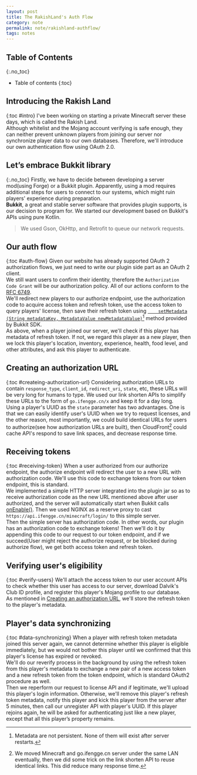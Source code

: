 ```yaml
---
layout: post
title: The RakishLand's Auth Flow
category: note
permalink: note/rakishland-authflow/
tags: notes
---
```


## Table of Contents
{:.no_toc}
* Table of contents
{:toc}

## Introducing the Rakish Land
{:toc #intro}
I've been working on starting a private Minecraft server these days, which is called the Rakish Land.  
Although whitelist and the Mojang account verifying is safe enough, they can neither prevent unknown players from joining our server nor synchronize player data to our own databases. Therefore, we'll introduce our own authentication flow using OAuth 2.0.

## Let’s embrace Bukkit library
{:.no_toc}
Firstly, we have to decide between developing a server mod(using Forge) or a Bukkit plugin. Apparently, using a mod requires additional steps for users to connect to our systems, which might ruin players' experience during preparation.  
**Bukkit**, a great and stable server software that provides plugin supports, is our decision to program for. We started our development based on Bukkit's APIs using pure Kotlin.

> We used Gson, OkHttp, and Retrofit to queue our network requests.

## Our auth flow
{:toc #auth-flow}
Given our website has already supported OAuth 2 authorization flows, we just need to write our plugin side part as an OAuth 2 client.  
We still want users to confirm their identity, therefore the ```Authorization Code Grant``` will be our authorization policy. All of our actions conform to the [RFC 6749](https://tools.ietf.org/html/rfc6749#page-24).  
We'll redirect new players to our authorize endpoint, use the authorization code to acquire access token and refresh token, use the access token to query players' license, then save their refresh token using [```	setMetadata​(String metadataKey, MetadataValue newMetadataValue)```](https://hub.spigotmc.org/javadocs/bukkit/org/bukkit/metadata/Metadatable.html)[^1] method provided by Bukkit SDK.  
As above, when a player joined our server, we'll check if this player has metadata of refresh token. If not, we regard this player as a new player, then we lock this player's location, inventory, experience, health, food level, and other attributes, and ask this player to authenticate.

## Creating an authorization URL
{:toc #createing-authorization-url}
Considering authorization URLs to contain ```response_type```, ```client_id```, ```redirect_uri```, ```state```, etc, these URLs will be very long for humans to type. We used our link shorten APIs to simplify these URLs to the form of ```go.ifengge.cn/x``` and keep it for a day long.  
Using a player's UUID as the ```state``` parameter has two advantages. One is that we can easily identify user's UUID when we try to request licenses, and the other reason, most importantly, we could build identical URLs for users to authorize(see how authorization URLs are built), then CloudFront[^2] could cache API's respond to save link spaces, and decrease response time.

## Receiving tokens
{:toc #receiving-token}
When a user authorized from our authorize endpoint, the authorize endpoint will redirect the user to a new URL with authorization code. We'll use this code to exchange tokens from our token endpoint, this is standard.  
We implemented a simple HTTP server integrated into the plugin jar so as to receive authorization code as the new URL mentioned above after user authorized, and the server will automatically start when Bukkit calls [onEnable()](https://hub.spigotmc.org/javadocs/bukkit/org/bukkit/plugin/java/JavaPlugin.html#onEnable--). Then we used NGINX as a reserve proxy to cast ```https://api.ifengge.cn/minecraft/login/``` to this simple server.  
Then the simple server has authorization code. In other words, our plugin has an authorization code to exchange tokens! Then we'll do it by appending this code to our request to our token endpoint, and if we succeed(User might reject the authorize request, or be blocked during authorize flow), we get both access token and refresh token. 

##  Verifying user's eligibility
{:toc #verify-users}
We'll attach the access token to our user account APIs to check whether this user has access to our server, download Dalvik's Club ID profile, and register this player's Mojang profile to our database.  
As mentioned in [Creating an authorization URL](#createing-authorization-url), we'll store the refresh token to the player's metadata.

##  Player's data synchronizing
{:toc #data-synchronizing}
When a player with refresh token metadata joined this server again, we cannot determine whether this player is eligible immediately, but we would not bother this player until we confirmed that this player's license has expired or revoked.  
We'll do our reverify process in the background by using the refresh token from this player's metadata to exchange a new pair of a new access token and a new refresh token from the token endpoint, which is standard OAuth2 procedure as well.  
Then we reperform our request to license API and if legitimate, we'll upload this player's login information. Otherwise, we'll remove this player's refresh token metadata, notify this player and kick this player from the server after 5 minutes, then call our unregister API with player's UUID. If this player rejoins again, he will be asked for authenticating just like a new player, except that all this player’s property remains.

[^1]: Metadata are not persistent. None of them will exist after server restarts.
[^2]: We moved Minecraft and go.ifengge.cn server under the same LAN eventually, then we did some trick on the link shorten API to reuse identical links. This did reduce many response time.

